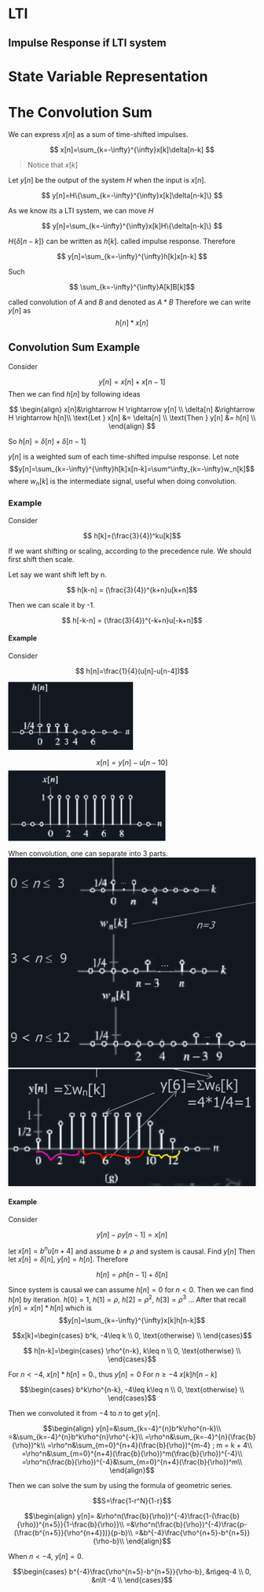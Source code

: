 # LTI 

## Impulse Response if LTI system

# State Variable Representation

# The Convolution Sum
We can express $x[n]$ as a sum of time-shifted impulses.

$$
x[n]=\sum_{k=-\infty}^{\infty}x[k]\delta[n-k]
$$
> Notice that $x[k]$ 

Let $y[n]$ be the output of the system $H$ when the input is $x[n]$.

$$
y[n]=H\{\sum_{k=-\infty}^{\infty}x[k]\delta[n-k]\}
$$

As we know its a LTI system, we can move $H$

$$
y[n]=\sum_{k=-\infty}^{\infty}x[k]H\{\delta[n-k]\}
$$

$H{\{\delta[n-k]\}}$ can be written as $h[k]$. called impulse response. Therefore 

$$
y[n]=\sum_{k=-\infty}^{\infty}h[k]x[n-k]
$$

Such 

$$ \sum_{k=-\infty}^{\infty}A[k]B[k]$$

called convolution of $A$ and $B$ and denoted as $A*B$
Therefore we can write $y[n]$ as 
$$h[n]*x[n]$$

## Convolution Sum Example
Consider   

$$y[n] = x[n] + x[n-1]$$
Then we can find $h[n]$ by following ideas

$$ \begin{align} 
x[n]&\rightarrow H \rightarrow y[n] \\
\delta[n] &\rightarrow H \rightarrow h[n]\\
\text{Let } x[n] &= \delta[n] \\
\text{Then } y[n] &= h[n] \\
\end{align} $$

So $h[n]=\delta[n]+\delta[n-1]$

$y[n]$ is a weighted sum of each time-shifted impulse response.
Let note 
$$y[n]=\sum_{k=-\infty}^{\infty}h[k]x[n-k]=\sum^\infty_{k=-\infty}w_n[k]$$
where $w_n[k]$ is the intermediate signal, useful when doing convolution.

### Example
Consider 

$$ h[k]=(\frac{3}{4})^ku[k]$$

If we want shifting or scaling, according to the precedence rule. We should first shift then scale. 

Let say we want shift left by n.

$$ h[k-n] = (\frac{3}{4})^{k+n}u[k+n]$$

Then we can scale it by -1.

$$ h[-k-n] = (\frac{3}{4})^{-k+n}u[-k+n]$$

#### Example
Consider 

$$ h[n]=\frac{1}{4}(u[n]-u[n-4])$$ 

![](attachs/Pasted%20image%2020240923173012.png)

$$x[n]=y[n]-u[n-10]$$
![](attachs/Pasted%20image%2020240923173033.png)

When convolution, one can separate into 3 parts.
![](attachs/Pasted%20image%2020240923175531.png)
![](attachs/Pasted%20image%2020240923175831.png)

#### Example
Consider 

$$y[n]-\rho y[n-1]=x[n]$$

let $x[n]=b^nu[n+4]$ and assume $b\neq\rho$ and system is causal.
Find $y[n]$
Then let $x[n]=\delta[n]$, $y[n]=h[n]$.
Therefore

$$ h[n]=\rho h[n-1]+\delta[n] $$ 

Since system is causal we can assume $h[n]=0$ for $n<0$.
Then we can find $h[n]$ by iteration.
$h[0]=1$, $h[1]=\rho$, $h[2]=\rho^2$, $h[3]=\rho^3$ ...
After that recall $y[n]=x[n]*h[n]$ which is
$$y[n]=\sum_{k=-\infty}^{\infty}x[k]h[n-k]$$

$$x[k]=\begin{cases}
b^k, -4\leq k \\
0, \text{otherwise} \\
\end{cases}$$

$$ h[n-k]=\begin{cases}
\rho^{n-k}, k\leq n \\
0, \text{otherwise} \\
\end{cases}$$

For $n<-4$, $x[n]*h[n]=0$., thus $y[n]=0$
For $n\geq-4$ $x[k]h[n-k]$

$$\begin{cases}
b^k\rho^{n-k}, -4\leq k\leq n \\
0, \text{otherwise} \\
\end{cases}$$

Then we convoluted it from $-4$ to $n$ to get $y[n]$.

$$\begin{align}
y[n]=&\sum_{k=-4}^{n}b^k\rho^{n-k}\\
=&\sum_{k=-4}^{n}b^k\rho^{n}\rho^{-k}\\
=\rho^n&\sum_{k=-4}^{n}(\frac{b}{\rho})^k\\
=\rho^n&\sum_{m=0}^{n+4}(\frac{b}{\rho})^{m-4}
; m = k + 4\\ 
=\rho^n&\sum_{m=0}^{n+4}(\frac{b}{\rho})^m(\frac{b}{\rho})^{-4}\\
=\rho^n(\frac{b}{\rho})^{-4}&\sum_{m=0}^{n+4}(\frac{b}{\rho})^m\\
\end{align}$$

Then we can solve the sum by using the formula of geometric series.

$$S=\frac{1-r^N}{1-r}$$

$$\begin{align}
y[n]=
&\rho^n(\frac{b}{\rho})^{-4}\frac{1-(\frac{b}{\rho})^{n+5}}{1-\frac{b}{\rho}}\\
=&\rho^n(\frac{b}{\rho})^{-4}\frac{p-(\frac{b^{n+5}}{\rho^{n+4}})}{p-b}\\
=&b^{-4}\frac{\rho^{n+5}-b^{n+5}}{\rho-b}\\
\end{align}$$

When $n \lt -4$, $y[n]=0$.

$$\begin{cases}
b^{-4}\frac{\rho^{n+5}-b^{n+5}}{\rho-b}, &n\geq-4 \\
0, &n\lt -4 \\
\end{cases}$$


